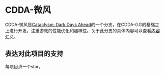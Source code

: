 # CDDA-微风

CDDA-微风是[Cataclysm: Dark Days Ahead](https://github.com/CleverRaven/Cataclysm-DDA)的一个分支，在CDDA-0.G的基础之上进行开发，注重游戏的性能优化和趣味性。关于此分支的具体内容可以查看[内容汇总](内容汇总.md)。

## 表达对此项目的支持

帮项目点一个star。
